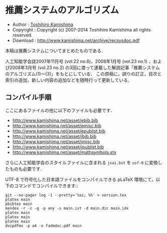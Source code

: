 推薦システムのアルゴリズム
==========================

* Author : [Toshihiro Kamishima](http://www.kamishima.net/)
* Copyright : Copyright (c) 2007-2014 Toshihiro Kamishima all rights reserved.
* Download : <http://www.kamishima.net/archive/recsysdoc.pdf>

本稿は推薦システムについてまとめたものである．

人工知能学会誌2007年11月号 (vol.22 no.6)，2008年1月号 (vol.23 no.1) ，および2008年3月号 (vol.23 no.2) の3回に渡って連載した解説記事「推薦システムのアルゴリズム(1)〜(3)」をもとにしている．
この原稿に，誤りの訂正，目次と索引の追加，新しい内容の追加などを随時行って更新している．

コンパイル手順
--------------

ここにあるファイルの他に以下のファイルも必要です．

* <http://www.kamishima.net/asset/ebib.bib>
* <http://www.kamishima.net/asset/emisc.bib>
* <http://www.kamishima.net/asset/epublist.bib>
* <http://www.kamishima.net/asset/jbib.bib>
* <http://www.kamishima.net/asset/jmisc.bib>
* <http://www.kamishima.net/asset/jpublist.bib>
* <http://www.kamishima.net/asset/mathsymbols.sty>

さらに人工知能学会のスタイルファイルに含まれる `jsai.bst` を `usf-8` に変換したものも必要です．

UTF-8 で符号化した日本語ファイルをコンパイルできる pLaTeX 環境にて，以下のコマンドでコンパイルできます::

    git --no-pager log -1 --pretty='%ai; %h' > version.tex
    platex main
    pbibtex main
    mendex -r -c -g -p any -s main.ist -d main.dic main.idx
    platex main
    platex main
    platex main
    dvipdfmx -p a4 -o fadmdoc.pdf main
